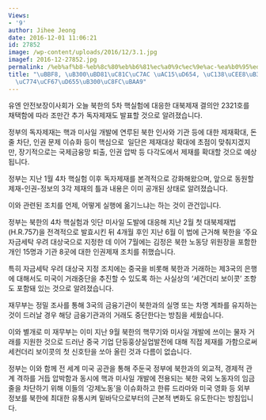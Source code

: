 ```yaml
---
Views:
- '9'
author: Jihee Jeong
date: 2016-12-01 11:06:21
id: 27852
image: /wp-content/uploads/2016/12/3.1.jpg
imagef: 2016-12-27852.jpg
permalink: /%eb%af%b8-%eb%8c%80%eb%b6%81%ec%a0%9c%ec%9e%ac-%ea%b0%95%ed%99%94-%ec%84%b8%ec%bb%a8%eb%8d%94%eb%a6%ac%eb%b3%b4%ec%9d%b4%ec%bd%a7%ed%99%95%eb%8c%80%ec%a3%bc%eb%aa%a9/
title: "\uBBF8, \uB300\uBD81\uC81C\uC7AC \uAC15\uD654, \uC138\uCEE8\uB354\uB9AC\uBCF4\
  \uC774\uCF67\uD655\uB300\uC8FC\uBAA9"
---
```


유엔 안전보장이사회가 오늘 북한의 5차 핵실험에 대응한 대북제재 결의안 2321호를 채택함에 따라 조만간 추가 독자제재도 발표할 것으로 알려졌습니다.

정부의 독자제재는 핵과 미사일 개발에 연루된 북한 인사와 기관 등에 대한 제재확대, 돈줄 차단, 인권 문제 이슈화 등이 핵심으로  일단은 제재대상 확대에 초점이 맞춰지겠지만, 장기적으로는 국제금융망 퇴출, 인권 압박 등 다각도에서 제재를 확대할 것으로 예상됩니다.

정부는 지난 1월 4차 핵실험 이후 독자제재를 본격적으로 강화해왔으며, 앞으로 동원할 제재-인권-정보의 3각 제재의 틀과 내용은 이미 공개된 상태로 알려졌습니다.

이와 관련된 조치를 언제, 어떻게 실행에 옮기느냐는 하는 것이 관건입니다.

정부는 북한의 4차 핵실험과 잇단 미사일 도발에 대응해 지난 2월 첫 대북제재법(H.R.757)을 전격적으로 발효시킨 뒤 4개월 후인 지난 6월 이 법에 근거해 북한을 &#8216;주요 자금세탁 우려 대상국으로 지정한 데 이어 7월에는 김정은 북한 노동당 위원장을 포함한 개인 15명과 기관 8곳에 대한 인권제재 조치를 취했습니다.

특히 자금세탁 우려 대상국 지정 조치에는 중국을 비롯해 북한과 거래하는 제3국의 은행에 대해서도 미국이 거래중단을 추진할 수 있도록 하는 사실상의 &#8216;세건더리 보이콧&#8217; 조항도 포함돼 있는 것으로 알려졌습니다.

재무부는 정밀 조사를 통해 3국의 금융기관이 북한과의 실명 또는 차명 계좌를 유지하는 것이 드러날 경우 해당 금융기관과의 거래도 중단한다는 방침을 세웠습니다.

이와 별개로 미 재무부는 이미 지난 9월 북한의 핵무기와 미사일 개발에 쓰이는 물자 거래를 지원한 것으로 드러난 중국 기업 단둥훙샹실업발전에 대해 직접 제재를 가함으로써 세컨더리 보이콧의 첫 신호탄을 쏘아 올린 것과 다름이 없습니다.

정부는 이와 함께 전 세계 미국 공관을 통해 주둔국 정부에 북한과의 외교적, 경제적 관계 격하를 거듭 압박함과 동시에 핵과 미사일 개발에 전용되는 북한 국외 노동자의 임금줄을 차단하기 위해 이들의 &#8216;강제노동&#8217;을 이슈화하고 한류 드라마와 미국 영화 등 외부 정보를 북한에 최대한 유통시켜 밑바닥으로부터의 근본적 변화도 유도한다는 방침입니다.